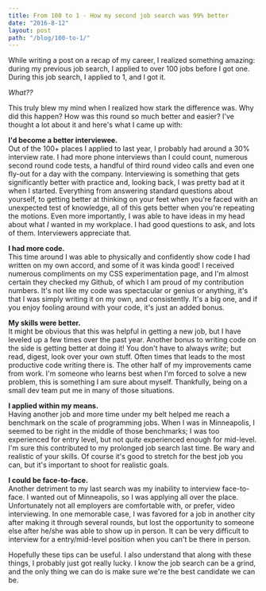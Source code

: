 ```yaml
---
title: From 100 to 1 - How my second job search was 99% better
date: "2016-8-12"
layout: post
path: "/blog/100-to-1/"
---
```


While writing a post on a recap of my career, I realized something amazing: during my previous job search, I applied to over 100 jobs before I got one. During this job search, I applied to 1, and I got it.

*What??*

This truly blew my mind when I realized how stark the difference was. Why did this happen? How was this round so much better and easier? I've thought a lot about it and here's what I came up with:

**I'd become a better interviewee.**  
Out of the 100+ places I applied to last year, I probably had around a 30% interview rate. I had more phone interviews than I could count, numerous second round code tests, a handful of third round video calls and even one fly-out for a day with the company. Interviewing is something that gets significantly better with practice and, looking back, I was pretty bad at it when I started. Everything from answering standard questions about yourself, to getting better at thinking on your feet when you're faced with an unexpected test of knowledge, all of this gets better when you're repeating the motions. Even more importantly, I was able to have ideas in my head about what *I* wanted in my workplace. I had good questions to ask, and lots of them. Interviewers appreciate that.

**I had more code.**  
This time around I was able to physically and confidently show code I had written on my own accord, and some of it was kinda good! I received numerous compliments on my CSS experimentation page, and I'm almost certain they checked my Github, of which I am proud of my contribution numbers. It's not like my code was spectacular or genius or anything, it's that I was simply writing it on my own, and consistently. It's a big one, and if you enjoy fooling around with your code, it's just an added bonus.

**My skills were better.**  
It might be obvious that this was helpful in getting a new job, but I have leveled up a few times over the past year. Another bonus to writing code on the side is getting better at doing it! You don't have to always *write*; but read, digest, look over your own stuff. Often times that leads to the most productive code writing there is. The other half of my improvements came from work. I'm someone who learns best when I'm forced to solve a new problem, this is something I am sure about myself. Thankfully, being on a small dev team put me in many of those situations.

**I applied within my means.**  
Having another job and more time under my belt helped me reach a benchmark on the scale of programming jobs. When I was in Minneapolis, I seemed to be right in the middle of those benchmarks; I was too experienced for entry level, but not *quite* experienced enough for mid-level. I'm sure this contributed to my prolonged job search last time. Be wary and realistic of your skills. Of course it's good to stretch for the best job you can, but it's important to shoot for realistic goals.

**I could be face-to-face.**  
Another detriment to my last search was my inability to interview face-to-face. I wanted out of Minneapolis, so I was applying all over the place. Unfortunately not all employers are comfortable with, or prefer, video interviewing. In one memorable case, I was favored for a job in another city after making it through several rounds, but lost the opportunity to someone else after he/she was able to show up in person. It can be very difficult to interview for a entry/mid-level position when you can't be there in person.

Hopefully these tips can be useful. I also understand that along with these things, I probably just got really lucky. I know the job search can be a grind, and the only thing we can do is make sure we're the best candidate we can be.

